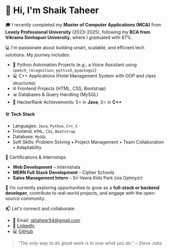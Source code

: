 # 👋 Hi, I'm Shaik Taheer

🎓 I recently completed my **Master of Computer Applications (MCA)** from **Lovely Professional University** (2023–2025), following my **BCA from Vikrama Simhapuri University**, where I graduated with 87%.

💻 I'm passionate about building smart, scalable, and efficient tech solutions. My journey includes:
- 🐍 Python Automation Projects (e.g., a Voice Assistant using `speech_recognition`, `pyttsx3`, `pyautogui`)
- 💻 C++ Applications (Hotel Management System with OOP and class structures)
- 🌐 Frontend Projects (HTML, CSS, Bootstrap)
- 📊 Databases & Query Handling (MySQL)
- 🔧 HackerRank Achievements: 5⭐ in **Java**, 3⭐ in **C++**

🛠️ **Tech Stack**
- Languages: `Java`, `Python`, `C++`, `C`
- Frontend: `HTML`, `CSS`, `Bootstrap`
- Database: `MySQL`
- Soft Skills: Problem Solving • Project Management • Team Collaboration • Adaptability

🚀 Certifications & Internships
- **Web Development** – Internshala
- **MERN Full Stack Development** – Cipher Schools
- **Sales Management Intern** – Sri Veera Kids Park (via Optmyzr)

🌱 I’m currently exploring opportunities to grow as a **full-stack or backend developer**, contribute to real-world projects, and engage with the open-source community.

📬 Let's connect and collaborate:
- 📧 Email: sktaheer54@gmail.com  
- 💼 [LinkedIn](https://www.linkedin.com/in/sk-taheer251/)  
- 💻 [GitHub](https://github.com/Taheershaik123)

> _“The only way to do great work is to love what you do.” – Steve Jobs_
